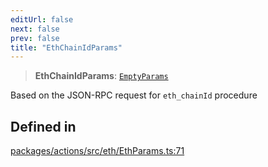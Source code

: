 ```yaml
---
editUrl: false
next: false
prev: false
title: "EthChainIdParams"
---
```


> **EthChainIdParams**: [`EmptyParams`](/reference/tevm/actions/type-aliases/emptyparams/)

Based on the JSON-RPC request for `eth_chainId` procedure

## Defined in

[packages/actions/src/eth/EthParams.ts:71](https://github.com/evmts/tevm-monorepo/blob/main/packages/actions/src/eth/EthParams.ts#L71)
